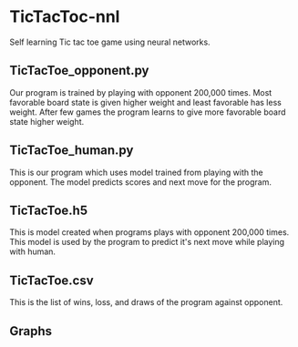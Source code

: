 # TicTacToc-nnl
Self learning Tic tac toe game using neural networks.

## TicTacToe_opponent.py
Our program is trained by playing with opponent 200,000 times. Most favorable board state is given higher weight and 
least favorable has less weight. After few games the program learns to give more favorable board state higher weight.

## TicTacToe_human.py
This is our program which uses model trained from playing with the opponent. The model predicts scores and next move for the program.

## TicTacToe.h5
This is model created when programs plays with opponent 200,000 times. This model is used by the program to predict it's next move while 
playing with human.

## TicTacToe.csv
This is the list of wins, loss, and draws of the program against opponent.

## Graphs
